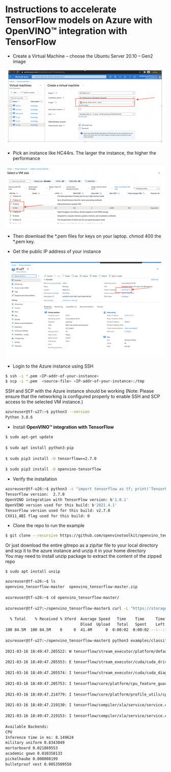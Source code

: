 # Instructions to accelerate TensorFlow models on Azure with **OpenVINO™ integration with TensorFlow**

-	Create a Virtual Machine – choose the  Ubuntu Server 20.10 – Gen2 image

<p align="center">
 <img src="images/Azure_image_1.png">
</p>

-	Pick an instance  like HC44rs. The larger the instance, the higher the performance 

<p align="center">
<img src="images/Azure_image_2.png">
 </p>

-	Then download the *.pem files for keys on your laptop. 
chmod 400 the *.pem key.  

-	Get the public IP address of your instance 

<p align="center">
<img src="images/Azure_image_3.png">
</p>

-	Login to the Azure instance using SSH  
  ```bash
  $ ssh -i *.pem <IP-addr-of-your-instance>  
  $ scp -i *.pem  <source-file> <IP-addr-of-your-instance>:/tmp
  ```

  SSH and SCP with the Azure instance should be working (Note: Please ensure that the networking is configured properly to enable SSH and SCP access to the selected VM instance.) 
  ```bash
  azureuser@tf-u27:~$ python3 --version
  Python 3.8.6
  ```
- Install **OpenVINO™ integration with TensorFlow**
```bash
$ sudo apt-get update

$ sudo apt install python3-pip 

$ sudo pip3 install -U tensorflow==2.7.0

$ sudo pip3 install -U openvino-tensorflow
```

- Verify the installation 
```bash
azureuser@tf-u26:~$ python3 -c "import tensorflow as tf; print('TensorFlow version: ',tf.__version__); import openvino_tensorflow; print(openvino_tensorflow.__version__)" 
TensorFlow version:  2.7.0
OpenVINO integration with TensorFlow version: b'1.0.1'
OpenVINO version used for this build: b'2021.4.1'
TensorFlow version used for this build: v2.7.0
CXX11_ABI flag used for this build: 0
```


- Clone the repo to run the example
```bash
$ git clone --recursive https://github.com/openvinotoolkit/openvino_tensorflow.git
```

Or just download the entire gitrepo as a zip/tar file to your local directory and scp it to the azure instance and unzip it in your home directory  
You may need to install unzip package to extract the content of the zipped repo
```bash
$ sudo apt install unzip  
```
```bash
azureuser@tf-u26:~$ ls
openvino_tensorflow-master  openvino_tensorflow-master.zip

azureuser@tf-u26:~$ cd openvino_tensorflow-master/

azureuser@tf-u27:~/openvino_tensorflow-master$ curl -L "https://storage.googleapis.com/download.tensorflow.org/models/inception_v3_2016_08_28_frozen.pb.tar.gz" | tar -C ./examples/data -xz

  % Total    % Received % Xferd  Average Speed   Time    Time     Time  Current
                                 Dload  Upload   Total   Spent    Left  Speed
100 84.5M  100 84.5M    0     0  41.4M      0  0:00:02  0:00:02 --:--:-- 41.4M

azureuser@tf-u27:~/openvino_tensorflow-master$ python3 examples/classification_sample.py 

2021-03-16 18:49:47.205522: W tensorflow/stream_executor/platform/default/dso_loader.cc:55] Could not load dynamic library 'libcuda.so.1'; dlerror: libcuda.so.1: cannot open shared object file: No such file or directory

2021-03-16 18:49:47.205553: E tensorflow/stream_executor/cuda/cuda_driver.cc:313] failed call to cuInit: UNKNOWN ERROR (303)

2021-03-16 18:49:47.205574: I tensorflow/stream_executor/cuda/cuda_diagnostics.cc:156] kernel driver does not appear to be running on this host (tf-u27): /proc/driver/nvidia/version does not exist

2021-03-16 18:49:47.205753: I tensorflow/core/platform/cpu_feature_guard.cc:143] Your CPU supports instructions that this TensorFlow binary was not compiled to use: AVX2 AVX512F FMA

2021-03-16 18:49:47.214779: I tensorflow/core/platform/profile_utils/cpu_utils.cc:102] CPU Frequency: 2693670000 Hz

2021-03-16 18:49:47.219130: I tensorflow/compiler/xla/service/service.cc:168] XLA service 0x7f881c000b60 initialized for platform Host (this does not guarantee that XLA will be used). Devices:

2021-03-16 18:49:47.219153: I tensorflow/compiler/xla/service/service.cc:176]   StreamExecutor device (0): Host, Default Version

Available Backends:  
CPU  
Inference time in ms: 8.149624  
military uniform 0.8343049  
mortarboard 0.021869553  
academic gown 0.010358133  
pickelhaube 0.008008199  
bulletproof vest 0.0053509558  
```
